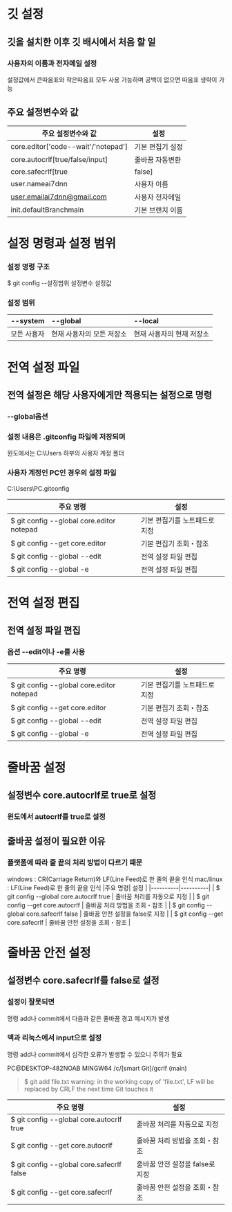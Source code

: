 # 깃 설정

## 깃을 설치한 이후 깃 배시에서 처음 할 일
### 사용자의 이름과 전자메일 설정
설정값에서 큰따옴표와 작은따옴표 모두 사용 가능하며 공백이 없으면 따옴표 생략이 가능

## 주요 설정변수와 값

|주요 설정변수와 값| 설정 |
|----------|----------|
| core.editor['code--wait'/'notepad'] | 기본 편집기 설정 |
| core.autocrlf[true/false/input] | 줄바꿈 자동변환 |
| core.safecrlf[true|false] | 줄바꿈 안전확인 |
| user.nameai7dnn | 사용자 이름 |
| user.emailai7dnn@gmail.com | 사용자 전자메일 |
| init.defaultBranchmain | 기본 브랜치 이름 |

# 설정 명령과 설정 범위

### 설정 명령 구조
$ git config --설정범위 설정변수 설정값

### 설정 범위
|--system|--global|--local|
|:---|:---|:---|
|모든 사용자|현재 사용자의 모든 저장소| 현재 사용자의 현재 저장소|

# 전역 설정 파일
## 전역 설정은 해당 사용자에게만 적용되는 설정으로 명령
### --global옵션
### 설정 내용은 .gitconfig 파일에 저장되며
윈도에서는 C:\Users 하부의 사용자 계정 폴더

### 사용자 계정인 PC인 경우의 설정 파일
C:\Users\PC\.gitconfig

|주요 명령| 설정 |
|----------|----------|
| $ git config --global core.editor notepad | 기본 편집기를 노트패드로 지정 |
| $ git config --get core.editor | 기본 편집기 조회・참조 |
| $ git config --global --edit | 전역 설정 파일 편집 |
| $ git config --global -e | 전역 설정 파일 편집 |

# 전역 설정 편집
## 전역 설정 파일 편집
### 옵션 --edit이나 -e를 사용
|주요 명령| 설정 |
|----------|----------|
| $ git config --global core.editor notepad | 기본 편집기를 노트패드로 지정 |
| $ git config --get core.editor | 기본 편집기 조회・참조 |
| $ git config --global --edit | 전역 설정 파일 편집 |
| $ git config --global -e | 전역 설정 파일 편집 |

# 줄바꿈 설정
## 설정변수 core.autocrlf로 true로 설정
### 윈도에서 autocrlf를 true로 설정

## 줄바꿈 설정이 필요한 이유
### 플랫폼에 따라 줄 끝의 처리 방법이 다르기 때문
windows : CR(Carriage Return)와 LF(Line Feed)로 한 줄의 끝을 인식
mac/linux : LF(Line Feed)로 한 줄의 끝을 인식
|주요 명령| 설정 |
|----------|----------|
| $ git config --global core.autocrlf true | 줄바꿈 처리를 자동으로 지정 |
| $ git config --get core.autocrlf | 줄바꿈 처리 방법을 조회・참조 |
| $ git config --global core.safecrlf false | 줄바꿈 안전 설정을 false로 지정 |
| $ git config --get core.safecrlf | 줄바꿈 안전 설정을 조회・참조 |

# 줄바꿈 안전 설정
## 설정변수 core.safecrlf를 false로 설정
### 설정이 잘못되면
명령 add나 commit에서 다음과 같은 줄바꿈 경고 메시지가 발생

### 맥과 리눅스에서 input으로 설정
명령 add나 commit에서 심각한 오류가 발생할 수 있으니 주의가 필요

PC@DESKTOP-482NOAB MINGW64 /c/[smart Git]/gcrlf (main)
> $ git add file.txt
warning: in the working copy of 'file.txt', LF will be
replaced by CRLF the next time Git touches it
> 
|주요 명령| 설정 |
|----------|----------|
| $ git config --global core.autocrlf true | 줄바꿈 처리를 자동으로 지정 |
| $ git config --get core.autocrlf | 줄바꿈 처리 방법을 조회・참조 |
| $ git config --global core.safecrlf false | 줄바꿈 안전 설정을 false로 지정 |
| $ git config --get core.safecrlf | 줄바꿈 안전 설정을 조회・참조 |
